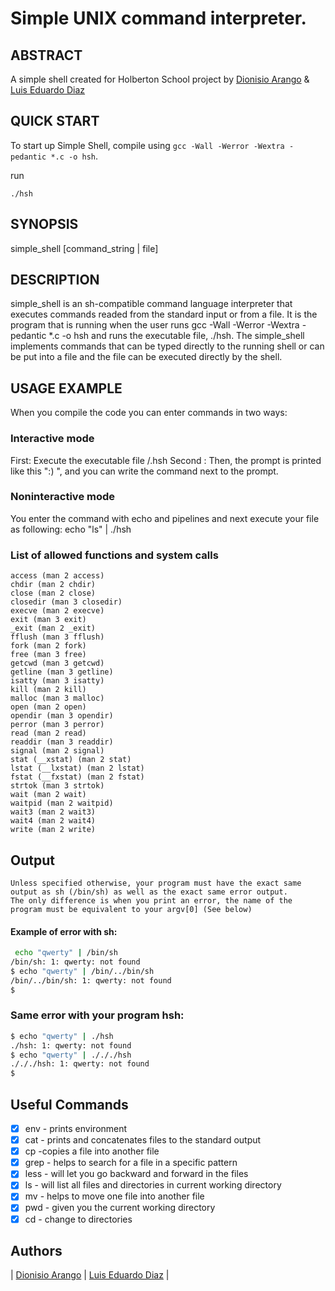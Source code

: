 # Simple UNIX command interpreter.
## ABSTRACT
A simple shell created for Holberton School project by [Dionisio Arango](https://github.com/Dioni1195?tab=repositories) & [Luis Eduardo Diaz](https://github.com/luiseduardiazc?tab=repositories) 

## QUICK START
To start up Simple Shell, compile using `gcc -Wall -Werror -Wextra -pedantic *.c -o hsh`.

run
```
./hsh
```
## SYNOPSIS
simple_shell [command_string | file]

## DESCRIPTION
simple_shell is an sh-compatible command language interpreter that executes commands readed from the standard input or from a file.
It is the program that is running when the user runs gcc -Wall -Werror -Wextra -pedantic *.c -o hsh and runs the executable file, ./hsh. The simple_shell implements commands that can be typed directly to the running shell or can be put into a file and the file can be executed directly by the shell.

## USAGE EXAMPLE
When you compile the code you can enter commands in two ways:

### Interactive mode
First: Execute  the executable file  /.hsh
Second : Then, the prompt is printed like this ":) ", and you can write the command next to the prompt.

### Noninteractive mode
You enter the command with echo and pipelines and next execute your file as following:
echo "ls" | ./hsh

### List of allowed functions and system calls


    access (man 2 access)
    chdir (man 2 chdir)
    close (man 2 close)
    closedir (man 3 closedir)
    execve (man 2 execve)
    exit (man 3 exit)
    _exit (man 2 _exit)
    fflush (man 3 fflush)
    fork (man 2 fork)
    free (man 3 free)
    getcwd (man 3 getcwd)
    getline (man 3 getline)
    isatty (man 3 isatty)
    kill (man 2 kill)
    malloc (man 3 malloc)
    open (man 2 open)
    opendir (man 3 opendir)
    perror (man 3 perror)
    read (man 2 read)
    readdir (man 3 readdir)
    signal (man 2 signal)
    stat (__xstat) (man 2 stat)
    lstat (__lxstat) (man 2 lstat)
    fstat (__fxstat) (man 2 fstat)
    strtok (man 3 strtok)
    wait (man 2 wait)
    waitpid (man 2 waitpid)
    wait3 (man 2 wait3)
    wait4 (man 2 wait4)
    write (man 2 write)

## Output
    Unless specified otherwise, your program must have the exact same output as sh (/bin/sh) as well as the exact same error output.
    The only difference is when you print an error, the name of the program must be equivalent to your argv[0] (See below)
#### Example of error with sh:
```sh
 echo "qwerty" | /bin/sh
/bin/sh: 1: qwerty: not found
$ echo "qwerty" | /bin/../bin/sh
/bin/../bin/sh: 1: qwerty: not found
$
```

### Same error with your program hsh:
```sh
$ echo "qwerty" | ./hsh
./hsh: 1: qwerty: not found
$ echo "qwerty" | ./././hsh
./././hsh: 1: qwerty: not found
$
```

## Useful Commands

  - [x] env - prints environment      
  - [x] cat - prints and concatenates files to the standard output
  - [x] cp -copies a file into another file
  - [x] grep - helps to search for a file in a specific pattern
  - [x] less - will let you go backward and forward in the files
  - [x] ls - will list all files and directories in current working directory
  - [x] mv - helps to move one file into another file
  - [x] pwd - given you the current working directory
  - [x] cd - change to directories

 ## Authors
| [Dionisio Arango](https://github.com/Dioni1195?tab=repositories) | [Luis Eduardo Diaz](https://github.com/luiseduardiazc?tab=repositories) |

